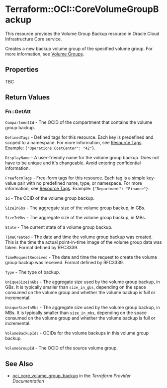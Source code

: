 # Terraform::OCI::CoreVolumeGroupBackup

This resource provides the Volume Group Backup resource in Oracle Cloud Infrastructure Core service.

Creates a new backup volume group of the specified volume group.
For more information, see [Volume Groups](https://docs.cloud.oracle.com/iaas/Content/Block/Concepts/volumegroups.htm).

## Properties

TBC

## Return Values

### Fn::GetAtt

`CompartmentId` - The OCID of the compartment that contains the volume group backup.

`DefinedTags` - Defined tags for this resource. Each key is predefined and scoped to a namespace. For more information, see [Resource Tags](https://docs.cloud.oracle.com/iaas/Content/General/Concepts/resourcetags.htm).  Example: `{"Operations.CostCenter": "42"}`.

`DisplayName` - A user-friendly name for the volume group backup. Does not have to be unique and it's changeable. Avoid entering confidential information.

`FreeformTags` - Free-form tags for this resource. Each tag is a simple key-value pair with no predefined name, type, or namespace. For more information, see [Resource Tags](https://docs.cloud.oracle.com/iaas/Content/General/Concepts/resourcetags.htm).  Example: `{"Department": "Finance"}`.

`Id` - The OCID of the volume group backup.

`SizeInGbs` - The aggregate size of the volume group backup, in GBs.

`SizeInMbs` - The aggregate size of the volume group backup, in MBs.

`State` - The current state of a volume group backup.

`TimeCreated` - The date and time the volume group backup was created. This is the time the actual point-in-time image of the volume group data was taken. Format defined by RFC3339.

`TimeRequestReceived` - The date and time the request to create the volume group backup was received. Format defined by RFC3339.

`Type` - The type of backup.

`UniqueSizeInGbs` - The aggregate size used by the volume group backup, in GBs.  It is typically smaller than `size_in_gbs`, depending on the space consumed on the volume group and whether the volume backup is full or incremental.

`UniqueSizeInMbs` - The aggregate size used by the volume group backup, in MBs.  It is typically smaller than `size_in_mbs`, depending on the space consumed on the volume group and whether the volume backup is full or incremental.

`VolumeBackupIds` - OCIDs for the volume backups in this volume group backup.

`VolumeGroupId` - The OCID of the source volume group.

## See Also

* [oci_core_volume_group_backup](https://www.terraform.io/docs/providers/oci/r/core_volume_group_backup.html) in the _Terraform Provider Documentation_